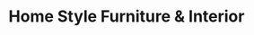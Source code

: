 ---
title: "Home Style Furniture & Interior"
url: /karachi/home-style-furniture-und-interior/
shop: Möbel
---